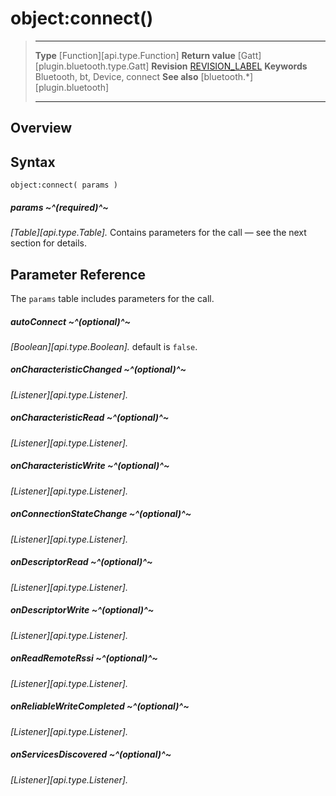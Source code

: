 # object:connect()

> --------------------- ------------------------------------------------------------------------------------------
> __Type__              [Function][api.type.Function]
> __Return value__      [Gatt][plugin.bluetooth.type.Gatt]
> __Revision__          [REVISION_LABEL](REVISION_URL)
> __Keywords__          Bluetooth, bt, Device, connect
> __See also__          [bluetooth.*][plugin.bluetooth]
> --------------------- ------------------------------------------------------------------------------------------

## Overview

## Syntax

	object:connect( params )

##### params ~^(required)^~
_[Table][api.type.Table]._ Contains parameters for the call &mdash; see the next section for details.


## Parameter Reference

The `params` table includes parameters for the call.

##### autoConnect ~^(optional)^~
_[Boolean][api.type.Boolean]._ default is `false`.

##### onCharacteristicChanged ~^(optional)^~
_[Listener][api.type.Listener]._

##### onCharacteristicRead ~^(optional)^~
_[Listener][api.type.Listener]._

##### onCharacteristicWrite ~^(optional)^~
_[Listener][api.type.Listener]._

##### onConnectionStateChange ~^(optional)^~
_[Listener][api.type.Listener]._

##### onDescriptorRead ~^(optional)^~
_[Listener][api.type.Listener]._

##### onDescriptorWrite ~^(optional)^~
_[Listener][api.type.Listener]._

##### onReadRemoteRssi ~^(optional)^~
_[Listener][api.type.Listener]._

##### onReliableWriteCompleted ~^(optional)^~
_[Listener][api.type.Listener]._

##### onServicesDiscovered ~^(optional)^~
_[Listener][api.type.Listener]._